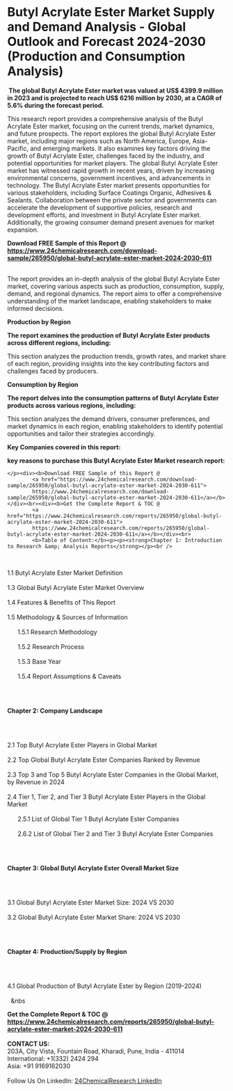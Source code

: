 <h1>Butyl Acrylate Ester Market Supply and Demand Analysis - Global Outlook and Forecast 2024-2030 (Production and Consumption Analysis)</h1><p><strong> The global Butyl Acrylate Ester market was valued at US$ 4399.9 million in 2023 and is projected to reach US$ 6216 million by 2030, at a CAGR of 5.6% during the forecast period.</strong></p><p>
</p><p>This research report provides a comprehensive analysis of the Butyl Acrylate Ester market, focusing on the current trends, market dynamics, and future prospects. The report explores the global Butyl Acrylate Ester market, including major regions such as North America, Europe, Asia-Pacific, and emerging markets. It also examines key factors driving the growth of Butyl Acrylate Ester, challenges faced by the industry, and potential opportunities for market players. The global Butyl Acrylate Ester market has witnessed rapid growth in recent years, driven by increasing environmental concerns, government incentives, and advancements in technology. The Butyl Acrylate Ester market presents opportunities for various stakeholders, including Surface Coatings Organic, Adhesives &amp; Sealants. Collaboration between the private sector and governments can accelerate the development of supportive policies, research and development efforts, and investment in Butyl Acrylate Ester market. Additionally, the growing consumer demand present avenues for market expansion.</p><div><b>Download FREE Sample of this Report @ 
            <a href="https://www.24chemicalresearch.com/download-sample/265950/global-butyl-acrylate-ester-market-2024-2030-611">
            https://www.24chemicalresearch.com/download-sample/265950/global-butyl-acrylate-ester-market-2024-2030-611</a></b></div><br><p>
</p><p>The report provides an in-depth analysis of the global Butyl Acrylate Ester market, covering various aspects such as production, consumption, supply, demand, and regional dynamics. The report aims to offer a comprehensive understanding of the market landscape, enabling stakeholders to make informed decisions.</p><p>
</p><p><strong>Production by Region</strong></p><p>
</p><p><strong>The report examines the production of Butyl Acrylate Ester products across different regions, including:</strong></p><p>
</p><p>
</p><p>This section analyzes the production trends, growth rates, and market share of each region, providing insights into the key contributing factors and challenges faced by producers.</p><p>
</p><p><strong>Consumption by Region</strong></p><p>
</p><p><strong>The report delves into the consumption patterns of Butyl Acrylate Ester products across various regions, including:</strong></p><p>
</p><p>
	</p><p>
</p><p>This section analyzes the demand drivers, consumer preferences, and market dynamics in each region, enabling stakeholders to identify potential opportunities and tailor their strategies accordingly.</p><p>
<strong>Key Companies covered in this report:</strong></p><p>
</p><p>
</p><p><strong>key reasons to purchase this Butyl Acrylate Ester Market research report:</strong></p><p>

	</p><div><b>Download FREE Sample of this Report @ 
            <a href="https://www.24chemicalresearch.com/download-sample/265950/global-butyl-acrylate-ester-market-2024-2030-611">
            https://www.24chemicalresearch.com/download-sample/265950/global-butyl-acrylate-ester-market-2024-2030-611</a></b></div><br><div><b>Get the Complete Report & TOC @ 
            <a href="https://www.24chemicalresearch.com/reports/265950/global-butyl-acrylate-ester-market-2024-2030-611">
            https://www.24chemicalresearch.com/reports/265950/global-butyl-acrylate-ester-market-2024-2030-611</a></b></div><br>
            <b>Table of Content:</b><p><p><strong>Chapter 1: Introduction to Research &amp; Analysis Reports</strong></p><br />
<br />
<p>1.1 Butyl Acrylate Ester  Market Definition<br /><br />
1.3 Global Butyl Acrylate Ester  Market Overview<br /><br />
1.4 Features &amp; Benefits of This Report<br /><br />
1.5 Methodology &amp; Sources of Information<br /><br />
&nbsp;&nbsp;&nbsp;&nbsp;&nbsp; 1.5.1 Research Methodology<br /><br />
&nbsp;&nbsp;&nbsp;&nbsp;&nbsp; 1.5.2 Research Process<br /><br />
&nbsp;&nbsp;&nbsp;&nbsp;&nbsp; 1.5.3 Base Year<br /><br />
&nbsp;&nbsp;&nbsp;&nbsp;&nbsp; 1.5.4 Report Assumptions &amp; Caveats</p><br />
<br />
<p><strong>Chapter 2: Company Landscape</strong></p><br />
<br />
<p>2.1 Top Butyl Acrylate Ester  Players in Global Market<br /><br />
2.2 Top Global Butyl Acrylate Ester  Companies Ranked by Revenue<br /><br />
2.3 Top 3 and Top 5 Butyl Acrylate Ester  Companies in the Global Market, by Revenue in 2024<br /><br />
2.4 Tier 1, Tier 2, and Tier 3 Butyl Acrylate Ester  Players in the Global Market<br /><br />
&nbsp;&nbsp;&nbsp;&nbsp;&nbsp; 2.5.1 List of Global Tier 1 Butyl Acrylate Ester  Companies<br /><br />
&nbsp;&nbsp;&nbsp;&nbsp;&nbsp; 2.6.2 List of Global Tier 2 and Tier 3 Butyl Acrylate Ester  Companies</p><br />
<br />
<p><strong>Chapter 3: Global Butyl Acrylate Ester  Overall Market Size</strong></p><br />
<br />
<p>3.1 Global Butyl Acrylate Ester  Market Size: 2024 VS 2030<br /><br />
3.2 Global Butyl Acrylate Ester  Market Share: 2024 VS 2030</p><br />
<br />
<p><strong>Chapter 4: Production/Supply by Region</strong></p><br />
<br />
<p>4.1 Global Production of Butyl Acrylate Ester  by Region (2019-2024)<br /><br />
&nbsp;&nbsp;&nbs</p><div><b>Get the Complete Report & TOC @ 
            <a href="https://www.24chemicalresearch.com/reports/265950/global-butyl-acrylate-ester-market-2024-2030-611">
            https://www.24chemicalresearch.com/reports/265950/global-butyl-acrylate-ester-market-2024-2030-611</a></b></div><br><b>CONTACT US:</b><br>
            203A, City Vista, Fountain Road, Kharadi, Pune, India - 411014<br>
            International: +1(332) 2424 294<br>
            Asia: +91 9169162030 <br><br>
            Follow Us On LinkedIn: <a href="https://www.linkedin.com/company/24chemicalresearch/">24ChemicalResearch LinkedIn</a>